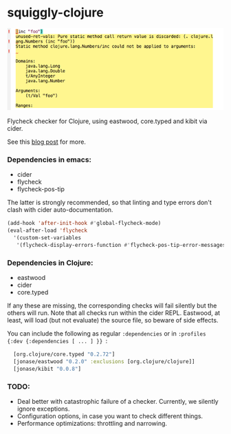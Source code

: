 squiggly-clojure
================

![type error](./cant/squiggle1.png)

Flycheck checker for Clojure, using eastwood, core.typed and kibit
via cider.

See this [blog post](http://blog.podsnap.com/squiggly.html) for more.


### Dependencies in emacs:

* cider
* flycheck
* flycheck-pos-tip

The latter is strongly recommended, so that linting and type errors don't clash with cider
auto-documentation.

~~~.el
(add-hook 'after-init-hook #'global-flycheck-mode)
(eval-after-load 'flycheck
  '(custom-set-variables
   '(flycheck-display-errors-function #'flycheck-pos-tip-error-messages)))
~~~
  
### Dependencies in Clojure:

* eastwood
* cider
* core.typed

If any these are missing, the corresponding checks will fail
silently but the others will run.  Note that all checks run within
the cider REPL.  Eastwood, at least, will load (but not evaluate)
the source file, so beware of side effects.

You can include the following as regular ```:dependencies``` or
in ```:profiles {:dev {:dependencies [ ... ] }} ```:

~~~.clj
  [org.clojure/core.typed "0.2.72"]
  [jonase/eastwood "0.2.0" :exclusions [org.clojure/clojure]]
  [jonase/kibit "0.0.8"]
~~~


### TODO:
* Deal better with catastrophic failure of a checker.  Currently, we silently ignore exceptions.
* Configuration options, in case you want to check different things.
* Performance optimizations: throttling and narrowing.
